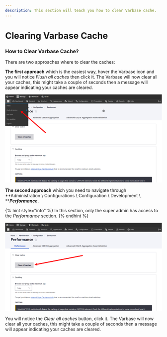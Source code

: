 ```yaml
---
description: This section will teach you how to clear Varbase cache.
---
```


# Clearing Varbase Cache

### How to Clear Varbase Cache?

There are two approaches where to clear the caches:

**The first approach** which is the easiest way, hover the Varbase icon and you will notice _Flush all caches_ then click it. The Varbase will now clear all your caches, this might take a couple of seconds then a message will appear indicating your caches are cleared.

![Flush all caches from Varbase icon](<../../../.gitbook/assets/image (45) (1).png>)

**The second approach** which you need to navigate through **Administration \ Configurations \ Configuration \ Development \ **_**Performance.**_

{% hint style="info" %}
In this section, only the super admin has access to the _Performance_ section.
{% endhint %}

![Clear all caches from Performance page](<../../../.gitbook/assets/image (48) (1).png>)

You will notice the _Clear all caches_ button, click it. The Varbase will now clear all your caches, this might take a couple of seconds then a message will appear indicating your caches are cleared.

